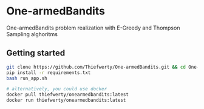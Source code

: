 # One-armedBandits
 One-armedBandits problem realization with E-Greedy and Thompson Sampling alghoritms
## Getting started

```bash
git clone https://github.com/Thiefwerty/One-armedBandits.git && cd One-armedBandits
pip install -r requirements.txt
bash run_app.sh

# alternatively, you could use docker
docker pull thiefwerty/onearmedbandits:latest
docker run thiefwerty/onearmedbandits:latest
```
